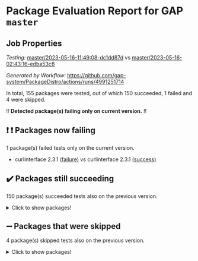 # Package Evaluation Report for GAP `master`

## Job Properties

*Testing:* [master/2023-05-16-11:49:08-dc1dd87d](https://github.com/gap-system/PackageDistro/blob/data/reports/master/2023-05-16-11:49:08-dc1dd87d) vs [master/2023-05-16-02:43:16-edba53c8](https://github.com/gap-system/PackageDistro/blob/data/reports/master/2023-05-16-02:43:16-edba53c8)

*Generated by Workflow:* https://github.com/gap-system/PackageDistro/actions/runs/4991251714

In total, 155 packages were tested, out of which 150 succeeded, 1 failed and 4 were skipped.

:bangbang: **Detected package(s) failing only on current version.** :bangbang:

## :exclamation: :exclamation: Packages now failing

1 package(s) failed tests only on the current version.
- curlinterface 2.3.1 [(failure)](https://github.com/gap-system/PackageDistro/actions/runs/4991251714/jobs/8937730932) vs curlinterface 2.3.1 [(success)](https://github.com/gap-system/PackageDistro/actions/runs/4987141321/jobs/8928768551)

## :heavy_check_mark: Packages still succeeding

150 package(s) succeeded tests also on the previous version.
<details><summary>Click to show packages!</summary>

- 4ti2interface 2023.02-04 [(success)](https://github.com/gap-system/PackageDistro/actions/runs/4991251714/jobs/8937727579)
- ace 5.6.2 [(success)](https://github.com/gap-system/PackageDistro/actions/runs/4991251714/jobs/8937727739)
- aclib 1.3.2 [(success)](https://github.com/gap-system/PackageDistro/actions/runs/4991251714/jobs/8937727854)
- agt 0.3.1 [(success)](https://github.com/gap-system/PackageDistro/actions/runs/4991251714/jobs/8937727980)
- alnuth 3.2.1 [(success)](https://github.com/gap-system/PackageDistro/actions/runs/4991251714/jobs/8937728085)
- anupq 3.3.0 [(success)](https://github.com/gap-system/PackageDistro/actions/runs/4991251714/jobs/8937728188)
- atlasrep 2.1.6 [(success)](https://github.com/gap-system/PackageDistro/actions/runs/4991251714/jobs/8937728303)
- autodoc 2022.10.20 [(success)](https://github.com/gap-system/PackageDistro/actions/runs/4991251714/jobs/8937728436)
- automata 1.15 [(success)](https://github.com/gap-system/PackageDistro/actions/runs/4991251714/jobs/8937728578)
- automgrp 1.3.2 [(success)](https://github.com/gap-system/PackageDistro/actions/runs/4991251714/jobs/8937728701)
- autpgrp 1.11 [(success)](https://github.com/gap-system/PackageDistro/actions/runs/4991251714/jobs/8937728806)
- cap 2023.05-04 [(success)](https://github.com/gap-system/PackageDistro/actions/runs/4991251714/jobs/8937728932)
- caratinterface 2.3.5 [(success)](https://github.com/gap-system/PackageDistro/actions/runs/4991251714/jobs/8937729126)
- cddinterface 2022.11.01 [(success)](https://github.com/gap-system/PackageDistro/actions/runs/4991251714/jobs/8937729260)
- circle 1.6.6 [(success)](https://github.com/gap-system/PackageDistro/actions/runs/4991251714/jobs/8937729404)
- classicpres 1.22 [(success)](https://github.com/gap-system/PackageDistro/actions/runs/4991251714/jobs/8937729544)
- cohomolo 1.6.11 [(success)](https://github.com/gap-system/PackageDistro/actions/runs/4991251714/jobs/8937729647)
- congruence 1.2.5 [(success)](https://github.com/gap-system/PackageDistro/actions/runs/4991251714/jobs/8937729764)
- corelg 1.56 [(success)](https://github.com/gap-system/PackageDistro/actions/runs/4991251714/jobs/8937729896)
- crime 1.6 [(success)](https://github.com/gap-system/PackageDistro/actions/runs/4991251714/jobs/8937730014)
- crisp 1.4.6 [(success)](https://github.com/gap-system/PackageDistro/actions/runs/4991251714/jobs/8937730226)
- crypting 0.10.4 [(success)](https://github.com/gap-system/PackageDistro/actions/runs/4991251714/jobs/8937730327)
- cryst 4.1.26 [(success)](https://github.com/gap-system/PackageDistro/actions/runs/4991251714/jobs/8937730455)
- crystcat 1.1.10 [(success)](https://github.com/gap-system/PackageDistro/actions/runs/4991251714/jobs/8937730567)
- ctbllib 1.3.5 [(success)](https://github.com/gap-system/PackageDistro/actions/runs/4991251714/jobs/8937730676)
- cubefree 1.19 [(success)](https://github.com/gap-system/PackageDistro/actions/runs/4991251714/jobs/8937730794)
- cvec 2.8.1 [(success)](https://github.com/gap-system/PackageDistro/actions/runs/4991251714/jobs/8937731050)
- datastructures 0.3.0 [(success)](https://github.com/gap-system/PackageDistro/actions/runs/4991251714/jobs/8937731195)
- deepthought 1.0.6 [(success)](https://github.com/gap-system/PackageDistro/actions/runs/4991251714/jobs/8937731328)
- design 1.8 [(success)](https://github.com/gap-system/PackageDistro/actions/runs/4991251714/jobs/8937731457)
- difsets 2.3.1 [(success)](https://github.com/gap-system/PackageDistro/actions/runs/4991251714/jobs/8937731609)
- digraphs 1.6.2 [(success)](https://github.com/gap-system/PackageDistro/actions/runs/4991251714/jobs/8937731751)
- edim 1.3.7 [(success)](https://github.com/gap-system/PackageDistro/actions/runs/4991251714/jobs/8937731887)
- example 4.3.4 [(success)](https://github.com/gap-system/PackageDistro/actions/runs/4991251714/jobs/8937732021)
- examplesforhomalg 2023.02-04 [(success)](https://github.com/gap-system/PackageDistro/actions/runs/4991251714/jobs/8937732137)
- factint 1.6.3 [(success)](https://github.com/gap-system/PackageDistro/actions/runs/4991251714/jobs/8937732287)
- ferret 1.0.9 [(success)](https://github.com/gap-system/PackageDistro/actions/runs/4991251714/jobs/8937732422)
- fga 1.5.0 [(success)](https://github.com/gap-system/PackageDistro/actions/runs/4991251714/jobs/8937732547)
- fining 1.5.5 [(success)](https://github.com/gap-system/PackageDistro/actions/runs/4991251714/jobs/8937732678)
- float 1.0.3 [(success)](https://github.com/gap-system/PackageDistro/actions/runs/4991251714/jobs/8937732824)
- format 1.4.3 [(success)](https://github.com/gap-system/PackageDistro/actions/runs/4991251714/jobs/8937732960)
- forms 1.2.9 [(success)](https://github.com/gap-system/PackageDistro/actions/runs/4991251714/jobs/8937733107)
- fplsa 1.2.6 [(success)](https://github.com/gap-system/PackageDistro/actions/runs/4991251714/jobs/8937733266)
- fr 2.4.12 [(success)](https://github.com/gap-system/PackageDistro/actions/runs/4991251714/jobs/8937733425)
- francy 2.0.3 [(success)](https://github.com/gap-system/PackageDistro/actions/runs/4991251714/jobs/8937733567)
- fwtree 1.3 [(success)](https://github.com/gap-system/PackageDistro/actions/runs/4991251714/jobs/8937733705)
- gapdoc 1.6.6 [(success)](https://github.com/gap-system/PackageDistro/actions/runs/4991251714/jobs/8937733842)
- gauss 2023.02-04 [(success)](https://github.com/gap-system/PackageDistro/actions/runs/4991251714/jobs/8937733991)
- gaussforhomalg 2023.02-04 [(success)](https://github.com/gap-system/PackageDistro/actions/runs/4991251714/jobs/8937734123)
- gbnp 1.0.5 [(success)](https://github.com/gap-system/PackageDistro/actions/runs/4991251714/jobs/8937734261)
- generalizedmorphismsforcap 2023.03-01 [(success)](https://github.com/gap-system/PackageDistro/actions/runs/4991251714/jobs/8937734408)
- genss 1.6.8 [(success)](https://github.com/gap-system/PackageDistro/actions/runs/4991251714/jobs/8937734575)
- gradedmodules 2023.02-04 [(success)](https://github.com/gap-system/PackageDistro/actions/runs/4991251714/jobs/8937734721)
- gradedringforhomalg 2023.02-04 [(success)](https://github.com/gap-system/PackageDistro/actions/runs/4991251714/jobs/8937734864)
- grape 4.9.0 [(success)](https://github.com/gap-system/PackageDistro/actions/runs/4991251714/jobs/8937735026)
- groupoids 1.73 [(success)](https://github.com/gap-system/PackageDistro/actions/runs/4991251714/jobs/8937735183)
- grpconst 2.6.4 [(success)](https://github.com/gap-system/PackageDistro/actions/runs/4991251714/jobs/8937735320)
- guarana 0.96.3 [(success)](https://github.com/gap-system/PackageDistro/actions/runs/4991251714/jobs/8937735486)
- guava 3.18 [(success)](https://github.com/gap-system/PackageDistro/actions/runs/4991251714/jobs/8937735630)
- hap 1.55 [(success)](https://github.com/gap-system/PackageDistro/actions/runs/4991251714/jobs/8937735760)
- hapcryst 0.1.15 [(success)](https://github.com/gap-system/PackageDistro/actions/runs/4991251714/jobs/8937735900)
- hecke 1.5.3 [(success)](https://github.com/gap-system/PackageDistro/actions/runs/4991251714/jobs/8937736053)
- help 3.5 [(success)](https://github.com/gap-system/PackageDistro/actions/runs/4991251714/jobs/8937736226)
- homalg 2023.02-05 [(success)](https://github.com/gap-system/PackageDistro/actions/runs/4991251714/jobs/8937736369)
- homalgtocas 2023.02-04 [(success)](https://github.com/gap-system/PackageDistro/actions/runs/4991251714/jobs/8937736504)
- idrel 2.45 [(success)](https://github.com/gap-system/PackageDistro/actions/runs/4991251714/jobs/8937736625)
- images 1.3.1 [(success)](https://github.com/gap-system/PackageDistro/actions/runs/4991251714/jobs/8937736784)
- intpic 0.3.0 [(success)](https://github.com/gap-system/PackageDistro/actions/runs/4991251714/jobs/8937736894)
- io 4.8.1 [(success)](https://github.com/gap-system/PackageDistro/actions/runs/4991251714/jobs/8937737037)
- io_forhomalg 2023.02-04 [(success)](https://github.com/gap-system/PackageDistro/actions/runs/4991251714/jobs/8937737163)
- irredsol 1.4.4 [(success)](https://github.com/gap-system/PackageDistro/actions/runs/4991251714/jobs/8937737295)
- json 2.1.1 [(success)](https://github.com/gap-system/PackageDistro/actions/runs/4991251714/jobs/8937737445)
- jupyterkernel 1.5.0 [(success)](https://github.com/gap-system/PackageDistro/actions/runs/4991251714/jobs/8937737567)
- jupyterviz 1.5.6 [(success)](https://github.com/gap-system/PackageDistro/actions/runs/4991251714/jobs/8937737706)
- kan 1.35 [(success)](https://github.com/gap-system/PackageDistro/actions/runs/4991251714/jobs/8937737871)
- kbmag 1.5.11 [(success)](https://github.com/gap-system/PackageDistro/actions/runs/4991251714/jobs/8937738050)
- laguna 3.9.6 [(success)](https://github.com/gap-system/PackageDistro/actions/runs/4991251714/jobs/8937738164)
- liealgdb 2.2.1 [(success)](https://github.com/gap-system/PackageDistro/actions/runs/4991251714/jobs/8937738312)
- liepring 2.8 [(success)](https://github.com/gap-system/PackageDistro/actions/runs/4991251714/jobs/8937738450)
- liering 2.4.2 [(success)](https://github.com/gap-system/PackageDistro/actions/runs/4991251714/jobs/8937738579)
- linearalgebraforcap 2023.05-02 [(success)](https://github.com/gap-system/PackageDistro/actions/runs/4991251714/jobs/8937738732)
- localizeringforhomalg 2023.02-04 [(success)](https://github.com/gap-system/PackageDistro/actions/runs/4991251714/jobs/8937738880)
- loops 3.4.3 [(success)](https://github.com/gap-system/PackageDistro/actions/runs/4991251714/jobs/8937739027)
- lpres 1.0.3 [(success)](https://github.com/gap-system/PackageDistro/actions/runs/4991251714/jobs/8937739199)
- majoranaalgebras 1.5.1 [(success)](https://github.com/gap-system/PackageDistro/actions/runs/4991251714/jobs/8937739330)
- mapclass 1.4.6 [(success)](https://github.com/gap-system/PackageDistro/actions/runs/4991251714/jobs/8937739464)
- matgrp 0.70 [(success)](https://github.com/gap-system/PackageDistro/actions/runs/4991251714/jobs/8937739583)
- matricesforhomalg 2023.02-04 [(success)](https://github.com/gap-system/PackageDistro/actions/runs/4991251714/jobs/8937739721)
- modisom 2.5.4 [(success)](https://github.com/gap-system/PackageDistro/actions/runs/4991251714/jobs/8937739848)
- modulepresentationsforcap 2023.05-01 [(success)](https://github.com/gap-system/PackageDistro/actions/runs/4991251714/jobs/8937739986)
- modules 2023.02-04 [(success)](https://github.com/gap-system/PackageDistro/actions/runs/4991251714/jobs/8937740129)
- monoidalcategories 2023.04-01 [(success)](https://github.com/gap-system/PackageDistro/actions/runs/4991251714/jobs/8937740242)
- nconvex 2022.09-01 [(success)](https://github.com/gap-system/PackageDistro/actions/runs/4991251714/jobs/8937740364)
- nilmat 1.4.2 [(success)](https://github.com/gap-system/PackageDistro/actions/runs/4991251714/jobs/8937740570)
- nock 1.5 [(success)](https://github.com/gap-system/PackageDistro/actions/runs/4991251714/jobs/8937740788)
- normalizinterface 1.3.5 [(success)](https://github.com/gap-system/PackageDistro/actions/runs/4991251714/jobs/8937740900)
- nq 2.5.10 [(success)](https://github.com/gap-system/PackageDistro/actions/runs/4991251714/jobs/8937741027)
- numericalsgps 1.3.1 [(success)](https://github.com/gap-system/PackageDistro/actions/runs/4991251714/jobs/8937741196)
- openmath 11.5.3 [(success)](https://github.com/gap-system/PackageDistro/actions/runs/4991251714/jobs/8937741337)
- orb 4.9.0 [(success)](https://github.com/gap-system/PackageDistro/actions/runs/4991251714/jobs/8937741451)
- packagemanager 1.4.1 [(success)](https://github.com/gap-system/PackageDistro/actions/runs/4991251714/jobs/8937741578)
- patternclass 2.4.3 [(success)](https://github.com/gap-system/PackageDistro/actions/runs/4991251714/jobs/8937741715)
- permut 2.0.4 [(success)](https://github.com/gap-system/PackageDistro/actions/runs/4991251714/jobs/8937741835)
- polenta 1.3.10 [(success)](https://github.com/gap-system/PackageDistro/actions/runs/4991251714/jobs/8937741969)
- polymaking 0.8.6 [(success)](https://github.com/gap-system/PackageDistro/actions/runs/4991251714/jobs/8937742098)
- primgrp 3.4.4 [(success)](https://github.com/gap-system/PackageDistro/actions/runs/4991251714/jobs/8937742225)
- profiling 2.5.2 [(success)](https://github.com/gap-system/PackageDistro/actions/runs/4991251714/jobs/8937742366)
- qpa 1.34 [(success)](https://github.com/gap-system/PackageDistro/actions/runs/4991251714/jobs/8937742503)
- quagroup 1.8.3 [(success)](https://github.com/gap-system/PackageDistro/actions/runs/4991251714/jobs/8937742628)
- radiroot 2.9 [(success)](https://github.com/gap-system/PackageDistro/actions/runs/4991251714/jobs/8937742742)
- rcwa 4.7.1 [(success)](https://github.com/gap-system/PackageDistro/actions/runs/4991251714/jobs/8937742874)
- rds 1.8 [(success)](https://github.com/gap-system/PackageDistro/actions/runs/4991251714/jobs/8937743007)
- recog 1.4.2 [(success)](https://github.com/gap-system/PackageDistro/actions/runs/4991251714/jobs/8937743128)
- repndecomp 1.3.0 [(success)](https://github.com/gap-system/PackageDistro/actions/runs/4991251714/jobs/8937743272)
- repsn 3.1.1 [(success)](https://github.com/gap-system/PackageDistro/actions/runs/4991251714/jobs/8937743412)
- resclasses 4.7.3 [(success)](https://github.com/gap-system/PackageDistro/actions/runs/4991251714/jobs/8937743547)
- ringsforhomalg 2023.02-05 [(success)](https://github.com/gap-system/PackageDistro/actions/runs/4991251714/jobs/8937743694)
- sco 2023.02-04 [(success)](https://github.com/gap-system/PackageDistro/actions/runs/4991251714/jobs/8937743833)
- scscp 2.4.1 [(success)](https://github.com/gap-system/PackageDistro/actions/runs/4991251714/jobs/8937743955)
- semigroups 5.2.1 [(success)](https://github.com/gap-system/PackageDistro/actions/runs/4991251714/jobs/8937744095)
- sglppow 2.3 [(success)](https://github.com/gap-system/PackageDistro/actions/runs/4991251714/jobs/8937744249)
- sgpviz 0.999.5 [(success)](https://github.com/gap-system/PackageDistro/actions/runs/4991251714/jobs/8937744372)
- simpcomp 2.1.14 [(success)](https://github.com/gap-system/PackageDistro/actions/runs/4991251714/jobs/8937744504)
- singular 2023.02.09 [(success)](https://github.com/gap-system/PackageDistro/actions/runs/4991251714/jobs/8937744644)
- sl2reps 1.1 [(success)](https://github.com/gap-system/PackageDistro/actions/runs/4991251714/jobs/8937744819)
- sla 1.5.3 [(success)](https://github.com/gap-system/PackageDistro/actions/runs/4991251714/jobs/8937744941)
- smallgrp 1.5.2 [(success)](https://github.com/gap-system/PackageDistro/actions/runs/4991251714/jobs/8937745105)
- smallsemi 0.6.13 [(success)](https://github.com/gap-system/PackageDistro/actions/runs/4991251714/jobs/8937745232)
- sonata 2.9.6 [(success)](https://github.com/gap-system/PackageDistro/actions/runs/4991251714/jobs/8937745379)
- sophus 1.27 [(success)](https://github.com/gap-system/PackageDistro/actions/runs/4991251714/jobs/8937745517)
- spinsym 1.5.2 [(success)](https://github.com/gap-system/PackageDistro/actions/runs/4991251714/jobs/8937745652)
- standardff 0.9.4 [(success)](https://github.com/gap-system/PackageDistro/actions/runs/4991251714/jobs/8937745785)
- symbcompcc 1.3.2 [(success)](https://github.com/gap-system/PackageDistro/actions/runs/4991251714/jobs/8937745932)
- thelma 1.3 [(success)](https://github.com/gap-system/PackageDistro/actions/runs/4991251714/jobs/8937746064)
- tomlib 1.2.9 [(success)](https://github.com/gap-system/PackageDistro/actions/runs/4991251714/jobs/8937746197)
- toolsforhomalg 2023.05-01 [(success)](https://github.com/gap-system/PackageDistro/actions/runs/4991251714/jobs/8937746341)
- toric 1.9.5 [(success)](https://github.com/gap-system/PackageDistro/actions/runs/4991251714/jobs/8937746479)
- toricvarieties 2022.07.13 [(success)](https://github.com/gap-system/PackageDistro/actions/runs/4991251714/jobs/8937746611)
- transgrp 3.6.4 [(success)](https://github.com/gap-system/PackageDistro/actions/runs/4991251714/jobs/8937746731)
- ugaly 4.0.3 [(success)](https://github.com/gap-system/PackageDistro/actions/runs/4991251714/jobs/8937746859)
- unipot 1.5 [(success)](https://github.com/gap-system/PackageDistro/actions/runs/4991251714/jobs/8937746992)
- unitlib 4.2.0 [(success)](https://github.com/gap-system/PackageDistro/actions/runs/4991251714/jobs/8937747143)
- utils 0.82 [(success)](https://github.com/gap-system/PackageDistro/actions/runs/4991251714/jobs/8937747258)
- uuid 0.7 [(success)](https://github.com/gap-system/PackageDistro/actions/runs/4991251714/jobs/8937747429)
- walrus 0.9991 [(success)](https://github.com/gap-system/PackageDistro/actions/runs/4991251714/jobs/8937747566)
- wedderga 4.10.3 [(success)](https://github.com/gap-system/PackageDistro/actions/runs/4991251714/jobs/8937747702)
- xmod 2.91 [(success)](https://github.com/gap-system/PackageDistro/actions/runs/4991251714/jobs/8937747859)
- xmodalg 1.23 [(success)](https://github.com/gap-system/PackageDistro/actions/runs/4991251714/jobs/8937747990)
- yangbaxter 0.10.3 [(success)](https://github.com/gap-system/PackageDistro/actions/runs/4991251714/jobs/8937748116)
- zeromqinterface 0.14 [(success)](https://github.com/gap-system/PackageDistro/actions/runs/4991251714/jobs/8937748277)
</details>

## :heavy_minus_sign: Packages that were skipped

4 package(s) skipped tests also on the previous version.
<details><summary>Click to show packages!</summary>

- browse 1.8.21 [(skipped)](https://github.com/gap-system/PackageDistro/actions/runs/4991251714/jobs/8937487574)
- itc 1.5.1 [(skipped)](https://github.com/gap-system/PackageDistro/actions/runs/4991251714/jobs/8937487574)
- polycyclic 2.16 [(skipped)](https://github.com/gap-system/PackageDistro/actions/runs/4991251714/jobs/8937487574)
- xgap 4.31 [(skipped)](https://github.com/gap-system/PackageDistro/actions/runs/4991251714/jobs/8937487574)
</details>

